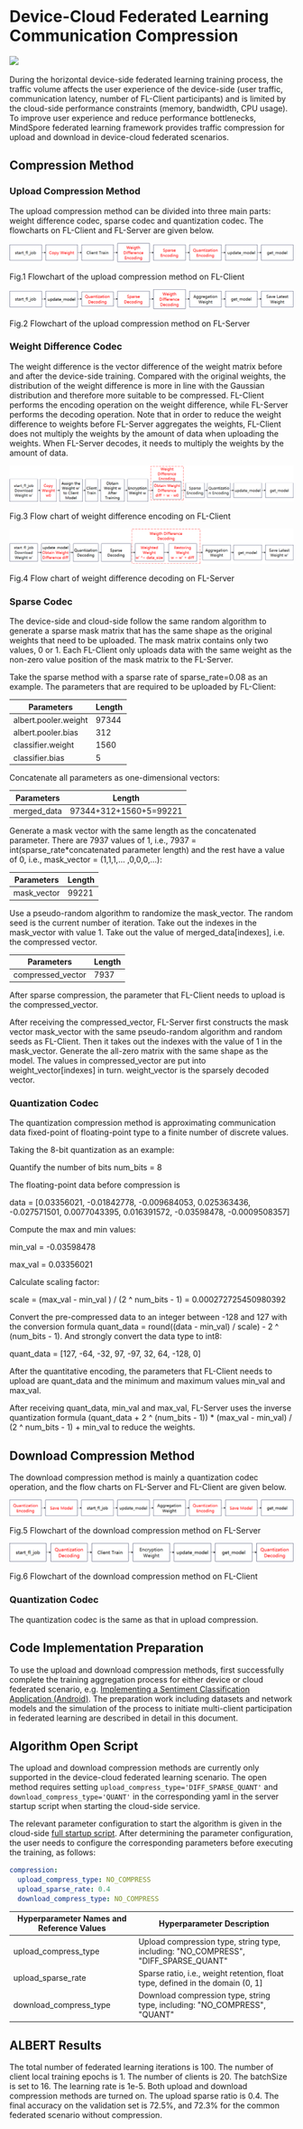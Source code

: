 # Device-Cloud Federated Learning Communication Compression

<a href="https://gitee.com/mindspore/docs/blob/master/docs/federated/docs/source_en/communication_compression.md" target="_blank"><img src="https://mindspore-website.obs.cn-north-4.myhuaweicloud.com/website-images/r2.0/resource/_static/logo_source_en.png"></a>

During the horizontal device-side federated learning training process, the traffic volume affects the user experience of the device-side (user traffic, communication latency, number of FL-Client participants) and is limited by the cloud-side performance constraints (memory, bandwidth, CPU usage). To improve user experience and reduce performance bottlenecks, MindSpore federated learning framework provides traffic compression for upload and download in device-cloud federated scenarios.

## Compression Method

### Upload Compression Method

The upload compression method can be divided into three main parts: weight difference codec, sparse codec and quantization codec. The flowcharts on FL-Client and FL-Server are given below.

![Upload compression client execution order](./images/upload_compression_client_en.png)

Fig.1 Flowchart of the upload compression method on FL-Client

![Upload compression server execution order](./images/upload_compress_server_en.png)

Fig.2 Flowchart of the upload compression method on FL-Server

### Weight Difference Codec

The weight difference is the vector difference of the weight matrix before and after the device-side training. Compared with the original weights, the distribution of the weight difference is more in line with the Gaussian distribution and therefore more suitable to be compressed. FL-Client performs the encoding operation on the weight difference, while FL-Server performs the decoding operation. Note that in order to reduce the weight difference to weights before FL-Server aggregates the weights, FL-Client does not multiply the weights by the amount of data when uploading the weights. When FL-Server decodes, it needs to multiply the weights by the amount of data.

![Weight difference encoding](./images/weight_diff_encode_en.png)

Fig.3 Flow chart of weight difference encoding on FL-Client

![Weight difference decoding](./images/weight_diff_decode_en.png)

Fig.4 Flow chart of weight difference decoding on FL-Server

### Sparse Codec

The device-side and cloud-side follow the same random algorithm to generate a sparse mask matrix that has the same shape as the original weights that need to be uploaded. The mask matrix contains only two values, 0 or 1. Each FL-Client only uploads data with the same weight as the non-zero value position of the mask matrix to the FL-Server.

Take the sparse method with a sparse rate of sparse_rate=0.08 as an example. The parameters that are required to be uploaded by FL-Client:

| Parameters               | Length  |
| -------------------- | ----- |
| albert.pooler.weight | 97344 |
| albert.pooler.bias   | 312   |
| classifier.weight    | 1560  |
| classifier.bias      | 5     |

Concatenate all parameters as one-dimensional vectors:

| Parameters  |     Length             |
| ----------- | ---------------------- |
| merged_data | 97344+312+1560+5=99221 |

Generate a mask vector with the same length as the concatenated parameter. There are 7937 values of 1, i.e., 7937 = int(sparse_rate*concatenated parameter length) and the rest have a value of 0, i.e., mask_vector = (1,1,1,... ,0,0,0,...):

| Parameters  |     Length   |
| ----------- | --------- |
| mask_vector | 99221 |

Use a pseudo-random algorithm to randomize the mask_vector. The random seed is the current number of iteration. Take out the indexes in the mask_vector with value 1. Take out the value of merged_data[indexes], i.e. the compressed vector.

| Parameters  |     Length   |
| ----------- | --------- |
| compressed_vector | 7937 |

After sparse compression, the parameter that FL-Client needs to upload is the compressed_vector.

After receiving the compressed_vector, FL-Server first constructs the mask vector mask_vector with the same pseudo-random algorithm and random seeds as FL-Client. Then it takes out the indexes with the value of 1 in the mask_vector. Generate the all-zero matrix with the same shape as the model. The values in compressed_vector are put into weight_vector[indexes] in turn. weight_vector is the sparsely decoded vector.

### Quantization Codec

The quantization compression method is approximating communication data fixed-point of floating-point type to a finite number of discrete values.

Taking the 8-bit quantization as an example:

Quantify the number of bits num_bits = 8

The floating-point data before compression is

data = [0.03356021, -0.01842778, -0.009684053, 0.025363436, -0.027571501, 0.0077043395, 0.016391572, -0.03598478,  -0.0009508357]

Compute the max and min values:

min_val = -0.03598478

max_val = 0.03356021

Calculate scaling factor:

scale = (max_val - min_val ) / (2 ^ num_bits - 1) = 0.000272725450980392

Convert the pre-compressed data to an integer between -128 and 127 with the conversion formula quant_data = round((data - min_val) / scale) - 2 ^ (num_bits - 1). And strongly convert the data type to int8:

quant_data = [127, -64, -32, 97, -97, 32, 64, -128, 0]

After the quantitative encoding, the parameters that FL-Client needs to upload are quant_data and the minimum and maximum values min_val and max_val.

After receiving quant_data, min_val and max_val, FL-Server uses the inverse quantization formula (quant_data + 2 ^ (num_bits - 1)) * (max_val - min_val) / (2 ^ num_bits - 1) + min_val to reduce the weights.

## Download Compression Method

The download compression method is mainly a quantization codec operation, and the flow charts on FL-Server and FL-Client are given below.

![Download compression server execution order](./images/download_compress_server_en.png)

Fig.5 Flowchart of the download compression method on FL-Server

![Download compression client execution order](./images/download_compress_client_en.png)

Fig.6 Flowchart of the download compression method on FL-Client

### Quantization Codec

The quantization codec is the same as that in upload compression.

## Code Implementation Preparation

To use the upload and download compression methods, first successfully complete the training aggregation process for either device or cloud federated scenario, e.g. [Implementing a Sentiment Classification Application (Android)](https://www.mindspore.cn/federated/docs/en/master/sentiment_classification_application.html). The preparation work including datasets and network models and the simulation of the process to initiate multi-client participation in federated learning are described in detail in this document.

## Algorithm Open Script

The upload and download compression methods are currently only supported in the device-cloud federated learning scenario. The open method requires setting `upload_compress_type='DIFF_SPARSE_QUANT'` and `download_compress_type='QUANT'` in the corresponding yaml in the server startup script when starting the cloud-side service.

The relevant parameter configuration to start the algorithm is given in the cloud-side [full startup script](https://gitee.com/mindspore/federated/tree/master/tests/st/cross_device_cloud/). After determining the parameter configuration, the user needs to configure the corresponding parameters before executing the training, as follows:

```yaml
compression:
  upload_compress_type: NO_COMPRESS
  upload_sparse_rate: 0.4
  download_compress_type: NO_COMPRESS
```

| Hyperparameter Names and Reference Values        | Hyperparameter Description                                                     |
| ---------------------- | ------------------------------------------------------------ |
| upload_compress_type   | Upload compression type, string type, including: "NO_COMPRESS", "DIFF_SPARSE_QUANT" |
| upload_sparse_rate     | Sparse ratio, i.e., weight retention, float type, defined in the domain (0, 1]            |
| download_compress_type | Download compression type, string type, including: "NO_COMPRESS", "QUANT"       |

## ALBERT Results

The total number of federated learning iterations is 100. The number of client local training epochs is 1. The number of clients is 20. The batchSize is set to 16. The learning rate is 1e-5. Both upload and download compression methods are turned on. The upload sparse ratio is 0.4. The final accuracy on the validation set is 72.5%, and 72.3% for the common federated scenario without compression.
